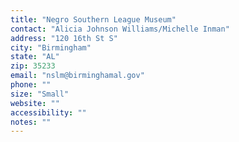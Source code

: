 ```yaml
---
title: "Negro Southern League Museum"
contact: "Alicia Johnson Williams/Michelle Inman"
address: "120 16th St S"
city: "Birmingham"
state: "AL"
zip: 35233
email: "nslm@birminghamal.gov"
phone: ""
size: "Small"
website: ""
accessibility: ""
notes: ""
--- 
```

